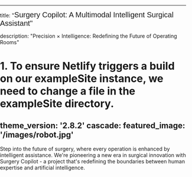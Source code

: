 <style>
body {
    margin: 0;
    padding: 0;
    min-height: 100vh;
    background: url('/images/robot.jpg');
    background-size: cover;
    background-position: center;
    background-repeat: no-repeat;
    background-attachment: fixed; /* 背景固定，不随滚动 */
}

/* 设置字体和字号 */
.title {
    font-family: 'Roboto', sans-serif;
    font-size: 48px;
    color: white;
    text-align: center;
    padding: 20px;
}

.description {
    font-family: 'Open Sans', sans-serif;
    font-size: 24px;
    color: white;
    text-align: center;
    padding: 10px;
}

/* 确保内容覆盖整个视窗 */
.content-wrapper {
    min-height: 100vh;
    display: flex;
    flex-direction: column;
    justify-content: center;
    align-items: center;
}
</style>

---
title: "<span style="font-family: Arial; font-size: 20px;">Surgery Copilot: A Multimodal Intelligent Surgical Assistant<span style="font-family: Arial; font-size: 20px;">"

description: "Precision × Intelligence: Redefining the Future of Operating Rooms"
# 1. To ensure Netlify triggers a build on our exampleSite instance, we need to change a file in the exampleSite directory.
theme_version: '2.8.2'
cascade:
  featured_image: '/images/robot.jpg'
---
Step into the future of surgery, where every operation is enhanced by intelligent assistance. We're pioneering a new era in surgical innovation with Surgery Copilot - a project that's redefining the boundaries between human expertise and artificial intelligence.
